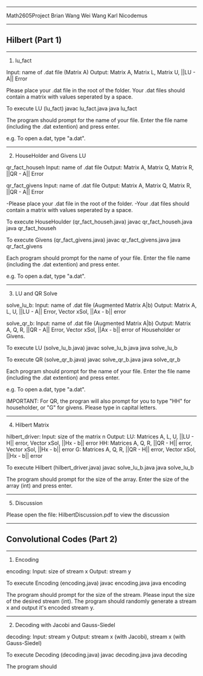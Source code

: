 --------------------------------------------------------------------------------
Math2605Project
Brian Wang
Wei Wang
Karl Nicodemus

--------------------------------------------------------------------------------
Hilbert (Part 1)
--------------------------------------------------------------------------------
-----------------------------
1. lu_fact

Input: name of .dat file (Matrix A)
Output: Matrix A, Matrix L, Matrix U, ||LU - A|| Error


Please place your .dat file in the root of the folder.
Your .dat files should contain a matrix with values seperated by a space.

To execute LU (lu_fact)
javac lu_fact.java
java lu_fact

The program should prompt for the name of your file. Enter the file name (including the .dat extention) and press enter.

e.g. To open a.dat, type "a.dat".

-----------------------------
2. HouseHolder and Givens LU


qr_fact_househ
Input: name of .dat file
Output: Matrix A, Matrix Q, Matrix R, ||QR - A|| Error

qr_fact_givens
Input: name of .dat file
Output: Matrix A, Matrix Q, Matrix R, ||QR - A|| Error

-Please place your .dat file in the root of the folder.
-Your .dat files should contain a matrix with values seperated by a space.

To execute HouseHoulder (qr_fact_househ.java)
javac qr_fact_househ.java
java qr_fact_househ

To execute Givens (qr_fact_givens.java)
javac qr_fact_givens.java
java qr_fact_givens

Each program should prompt for the name of your file. Enter the file name (including the .dat extention) and press enter.

e.g. To open a.dat, type "a.dat".

-----------------------------
3. LU and QR Solve

solve_lu_b:
Input: name of .dat file (Augmented Matrix A|b)
Output: Matrix A, L, U, ||LU - A|| Error, Vector xSol, ||Ax - b|| error

solve_qr_b:
Input: name of .dat file (Augmented Matrix A|b)
Output: Matrix A, Q, R, ||QR - A|| Error, Vector xSol, ||Ax - b|| error of Householder or Givens.


To execute LU (solve_lu_b.java)
javac solve_lu_b.java
java solve_lu_b

To execute QR (solve_qr_b.java)
javac solve_qr_b.java
java solve_qr_b

Each program should prompt for the name of your file. Enter the file name (including the .dat extention) and press enter.

e.g. To open a.dat, type "a.dat".

IMPORTANT: For QR, the progran will also prompt for you to type "HH" for householder, or "G" for givens. Please type in capital letters.

-----------------------------
4. Hilbert Matrix

hilbert_driver:
Input: size of the matrix n
Output:
LU: Matrices A, L, U, ||LU - H|| error, Vector xSol, ||Hx - b|| error
HH: Matrices A, Q, R, ||QR - H|| error, Vector xSol, ||Hx - b|| error
G:  Matrices A, Q, R, ||QR - H|| error, Vector xSol, ||Hx - b|| error

To execute Hilbert (hilbert_driver.java)
javac solve_lu_b.java
java solve_lu_b

The program should prompt for the size of the array. Enter the size of the array (int) and press enter.

-----------------------------
5. Discussion

Please open the file: HilbertDiscussion.pdf to view the discussion

--------------------------------------------------------------------------------
Convolutional Codes (Part 2)
--------------------------------------------------------------------------------
-----------------------------
1. Encoding

encoding:
Input: size of stream x
Output: stream y

To execute Encoding (encoding.java)
javac encoding.java
java encoding

The program should prompt for the size of the stream. Please input the size of the desired stream (int). The program should randomly generate a stream x and output it's encoded stream y.

-----------------------------
2. Decoding with Jacobi and Gauss-Siedel

decoding:
Input: stream y
Output: stream x (with Jacobi), stream x (with Gauss-Siedel)

To execute Decoding (decoding.java)
javac decoding.java
java decoding

The program should
